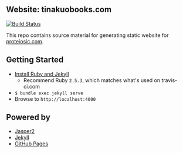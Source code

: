 ## Website: tinakuobooks.com

[![Build Status](https://travis-ci.com/mhuang74-blog/proteiosic.svg?branch=master)](https://travis-ci.com/github/mhuang74-blog/proteiosic)

This repo contains source material for generating static website for [proteiosic.com](https://www.proteiosic.com).

## Getting Started

* [Install Ruby and Jekyll](https://jekyllrb.com/docs/installation/macos/)
  * Recommend Ruby `2.5.3`, which matches what's used on travis-ci.com
* `$ bundle exec jekyll serve`
* Browse to `http://localhost:4000`

## Powered by

* [Jasper2](https://github.com/jekyller/jasper2)
* [Jekyll](https://jekyllrb.com/)
* [GitHub Pages](https://pages.github.com/)

